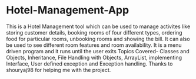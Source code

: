 # Hotel-Management-App
This is a Hotel Management tool which can be used to manage activites like storing customer details, booking rooms of four different types, ordering food for particular rooms, unbooking rooms and showing the bill. It can also be used to see different room features and room availability. It is a menu driven program and it runs until the user exits
Topics Covered-
Classes and Objects, Inheritance, File Handling with Objects, ArrayList, implementing Interface, User defined exception and Exception handling.
Thanks to shouryaj98 for helping me with the project.
